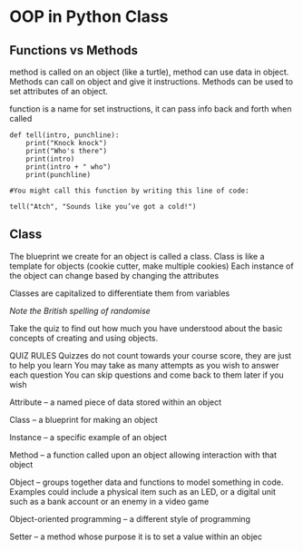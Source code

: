 # OOP in Python Class

## Functions vs Methods

method is called on an object (like a turtle), method can use data in object. Methods can call on object and give it instructions. Methods can be used to set attributes of an object.

function is a name for set instructions, it can pass info back and forth when called

```
def tell(intro, punchline):
    print("Knock knock")
    print("Who's there")
    print(intro)
    print(intro + " who")
    print(punchline)

#You might call this function by writing this line of code:

tell("Atch", "Sounds like you’ve got a cold!")
```
## Class
The blueprint we create for an object is called a class.
Class is like a template for objects (cookie cutter, make multiple cookies)
Each instance of the object can change based by changing the attributes

Classes are capitalized to differentiate them from variables

*Note the British spelling of randomise*

Take the quiz to find out how much you have understood about the basic concepts of creating and using objects.

QUIZ RULES
Quizzes do not count towards your course score, they are just to help you learn
You may take as many attempts as you wish to answer each question
You can skip questions and come back to them later if you wish

Attribute – a named piece of data stored within an object

Class – a blueprint for making an object

Instance – a specific example of an object

Method – a function called upon an object allowing interaction with that object

Object – groups together data and functions to model something in code. Examples could include a physical item such as an LED, or a digital unit such as a bank account or an enemy in a video game

Object-oriented programming – a different style of programming

Setter – a method whose purpose it is to set a value within an objec
